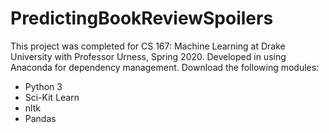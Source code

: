 # PredictingBookReviewSpoilers

This project was completed for CS 167: Machine Learning at Drake University with Professor Urness, Spring 2020. 
Developed in using Anaconda for dependency management. 
Download the following modules: 
  - Python 3
  - Sci-Kit Learn
  - nltk
  - Pandas

  
